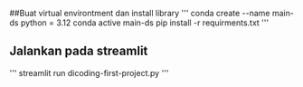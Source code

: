 ##Buat virtual environtment dan install library
'''
conda create --name main-ds python = 3.12
conda active main-ds
pip install -r requirments.txt
'''
## Jalankan pada streamlit
'''
streamlit run dicoding-first-project.py
'''